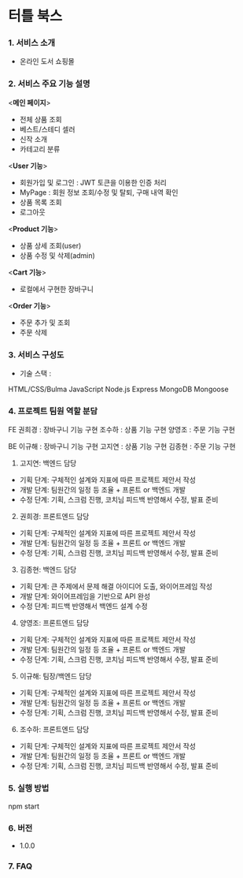 # 터틀 북스

### 1. 서비스 소개
- 온라인 도서 쇼핑몰

### 2. 서비스 주요 기능 설명

  <**메인 페이지**>
-   전체 상품 조회
-   베스트/스테디 셀러
-   신작 소개
-   카테고리 분류


  <**User 기능**>
-   회원가입 및 로그인 : JWT 토큰을 이용한 인증 처리
-   MyPage : 회원 정보 조회/수정 및 탈퇴, 구매 내역 확인
-   상품 목록 조회
-   로그아웃


  <**Product 기능**>
-   상품 상세 조회(user)
-   상품 수정 및 삭제(admin)


  <**Cart 기능**>
-   로컬에서 구현한 장바구니


  <**Order 기능**>
-   주문 추가 및 조회
-   주문 삭제


### 3. 서비스 구성도


- 기술 스택 : 
<FE>
HTML/CSS/Bulma
JavaScript

<BE>
Node.js
Express
MongoDB
Mongoose


### 4. 프로젝트 팀원 역할 분담

FE
 권희경 : 장바구니 기능 구현
 조수하 : 상품 기능 구현
 양영조 : 주문 기능 구현

BE
 이규해 : 장바구니 기능 구현
 고지연 : 상품 기능 구현
 김종현 : 주문 기능 구현


1. 고지연: 백엔드 담당

- 기획 단계: 구체적인 설계와 지표에 따른 프로젝트 제안서 작성
- 개발 단계: 팀원간의 일정 등 조율 + 프론트 or 백엔드 개발
- 수정 단계: 기획, 스크럼 진행, 코치님 피드백 반영해서 수정, 발표 준비

2. 권희경: 프론트엔드 담당

- 기획 단계: 구체적인 설계와 지표에 따른 프로젝트 제안서 작성
- 개발 단계: 팀원간의 일정 등 조율 + 프론트 or 백엔드 개발
- 수정 단계: 기획, 스크럼 진행, 코치님 피드백 반영해서 수정, 발표 준비

3. 김종현: 백엔드 담당

- 기획 단계: 큰 주제에서 문제 해결 아이디어 도출, 와이어프레임 작성
- 개발 단계: 와이어프레임을 기반으로 API 완성
- 수정 단계: 피드백 반영해서 백엔드 설계 수정

4. 양영조: 프론트엔드 담당

- 기획 단계: 구체적인 설계와 지표에 따른 프로젝트 제안서 작성
- 개발 단계: 팀원간의 일정 등 조율 + 프론트 or 백엔드 개발
- 수정 단계: 기획, 스크럼 진행, 코치님 피드백 반영해서 수정, 발표 준비

5. 이규해: 팀장/백엔드 담당

- 기획 단계: 구체적인 설계와 지표에 따른 프로젝트 제안서 작성
- 개발 단계: 팀원간의 일정 등 조율 + 프론트 or 백엔드 개발
- 수정 단계: 기획, 스크럼 진행, 코치님 피드백 반영해서 수정, 발표 준비

6. 조수하: 프론트엔드 담당

- 기획 단계: 구체적인 설계와 지표에 따른 프로젝트 제안서 작성
- 개발 단계: 팀원간의 일정 등 조율 + 프론트 or 백엔드 개발
- 수정 단계: 기획, 스크럼 진행, 코치님 피드백 반영해서 수정, 발표 준비

### 5. 실행 방법

npm start

### 6. 버전

- 1.0.0

### 7. FAQ


